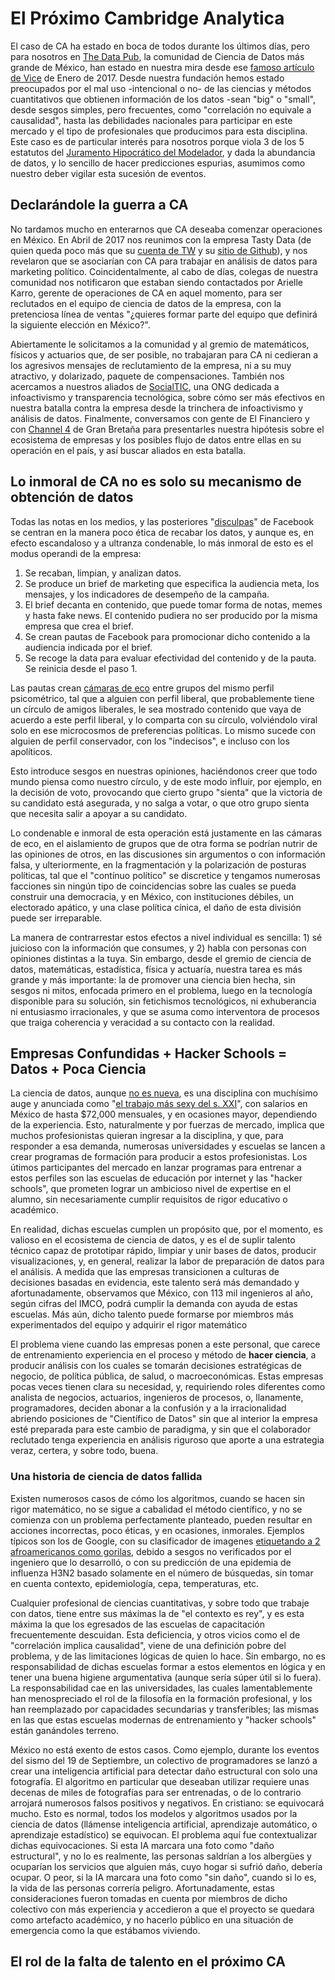 # El Próximo Cambridge Analytica
El caso de CA ha estado en boca de todos durante los últimos días, pero para nosotros en [The Data Pub](https://twitter.com/thedatapub), la comunidad de Ciencia de Datos más grande de México, han estado en nuestra mira desde ese [famoso artículo de Vice](https://motherboard.vice.com/en_us/article/mg9vvn/how-our-likes-helped-trump-win) de Enero de 2017. Desde nuestra fundación hemos estado preocupados por el mal uso -intencional o no- de las ciencias y métodos cuantitativos que obtienen información de los datos -sean "big" o "small", desde sesgos simples, pero frecuentes, como "correlación no equivale a causalidad", hasta las debilidades nacionales para participar en este mercado y el tipo de profesionales que producimos para esta disciplina. Este caso es de particular interés para nosotros porque viola 3 de los 5 estatutos del [Juramento Hipocrático del Modelador](https://papers.ssrn.com/sol3/papers.cfm?abstract_id=1324878), y dada la abundancia de datos, y lo sencillo de hacer predicciones espurias, asumimos como nuestro deber vigilar esta sucesión de eventos.

## Declarándole la guerra a CA
No tardamos mucho en enterarnos que CA deseaba comenzar operaciones en México. En Abril de 2017 nos reunimos con la empresa Tasty Data (de quien queda poco más que su [cuenta de TW](https://twitter.com/tastydata) y su [sitio de Github](https://github.com/tastydata)), y nos revelaron que se asociarían con CA para trabajar en análisis de datos para marketing político. Coincidentalmente, al cabo de días, colegas de nuestra comunidad nos notificaron que estaban siendo contactados por Arielle Karro, gerente de operaciones de CA en aquel momento, para ser reclutados en el equipo de ciencia de datos de la empresa, con la pretenciosa línea de ventas "¿quieres formar parte del equipo que definirá la siguiente elección en México?".

Abiertamente le solicitamos a la comunidad y al gremio de matemáticos, físicos y actuarios que, de ser posible, no trabajaran para CA ni cedieran a los agresivos mensajes de reclutamiento de la empresa, ni a su muy atractivo, y dolarizado, paquete de compensaciones. También nos acercamos a nuestros aliados de [SocialTIC](https://socialtic.org/), una ONG dedicada a infoactivismo y transparencia tecnológica, sobre cómo ser más efectivos en nuestra batalla contra la empresa desde la trinchera de infoactivismo y análisis de datos. Finalmente, conversamos con gente de El Financiero y con [Channel 4](https://www.channel4.com/news/exposed-undercover-secrets-of-donald-trump-data-firm-cambridge-analytica) de Gran Bretaña para presentarles nuestra hipótesis sobre el ecosistema de empresas y los posibles flujo de datos entre ellas en su operación en el país, y así buscar aliados en esta batalla.

## Lo inmoral de CA no es solo su mecanismo de obtención de datos
Todas las notas en los medios, y las posteriores "[disculpas](https://www.recode.net/2018/3/25/17161262/facebook-cambridge-analytica-apology-ads-newspapers-data-washington-post-new-york-times)" de Facebook se centran en la manera poco ética de recabar los datos, y aunque es, en efecto escandaloso y a ultranza condenable, lo más inmoral de esto es el modus operandi de la empresa:

1. Se recaban, limpian, y analizan datos.
2. Se produce un brief de marketing que especifica la audiencia meta, los mensajes, y los indicadores de desempeño de la campaña.
3. El brief decanta en contenido, que puede tomar forma de notas, memes y hasta fake news. El contenido pudiera no ser producido por la misma empresa que crea el brief.
4. Se crean pautas de Facebook para promocionar dicho contenido a la audiencia indicada por el brief.
5. Se recoge la data para evaluar efectividad del contenido y de la pauta. Se reinicia desde el paso 1.

Las pautas crean [cámaras de eco](https://es.wikipedia.org/wiki/C%C3%A1mara_de_eco_(medios)) entre grupos del mismo perfil psicométrico, tal que a alguien con perfil liberal, que probablemente tiene un círculo de amigos liberales, le sea mostrado contenido que vaya de acuerdo a este perfil liberal, y lo comparta con su círculo, volviéndolo viral solo en ese microcosmos de preferencias políticas. Lo mismo sucede con alguien de perfil conservador, con los "indecisos", e incluso con los apolíticos.

Esto introduce sesgos en nuestras opiniones, haciéndonos creer que todo mundo piensa como nuestro círculo, y de este modo influir, por ejemplo, en la decisión de voto, provocando que cierto grupo "sienta" que la victoria de su candidato está asegurada, y no salga a votar, o que otro grupo sienta que necesita salir a apoyar a su candidato.

Lo condenable e inmoral de esta operación está justamente en las cámaras de eco, en el aislamiento de grupos que de otra forma se podrían nutrir de las opiniones de otros, en las discusiones sin argumentos o con información falsa, y ulteriormente, en la fragmentación y la polarización de posturas políticas, tal que el "contínuo político" se discretice y tengamos numerosas facciones sin ningún tipo de coincidencias sobre las cuales se pueda construir una democracia, y en México, con instituciones débiles, un electorado apático, y una clase política cínica, el daño de esta división puede ser irreparable.

La manera de contrarrestar estos efectos a nivel individual es sencilla: 1) sé juicioso con la información que consumes, y 2) habla con personas con opiniones distintas a la tuya. Sin embargo, desde el gremio de ciencia de datos, matemáticas, estadística, física y actuaría, nuestra tarea es más grande y más importante: la de promover una ciencia bien hecha, sin sesgos ni mitos, enfocada primero en el problema, luego en la tecnología disponible para su solución, sin fetichismos tecnológicos, ni exhuberancia ni entusiasmo irracionales, y que se asuma como interventora de procesos que traiga coherencia y veracidad a su contacto con la realidad.

## Empresas Confundidas + Hacker Schools = Datos + Poca Ciencia
La ciencia de datos, aunque [no es nueva](https://en.wikipedia.org/wiki/Timeline_of_machine_learning), es una disciplina con muchísimo auge y anunciada como "[el trabajo más sexy del s. XXI](https://hbr.org/2012/10/data-scientist-the-sexiest-job-of-the-21st-century)", con salarios en México de hasta $72,000 mensuales, y en ocasiones mayor, dependiendo de la experiencia. Esto, naturalmente y por fuerzas de mercado, implica que muchos profesionistas quieran ingresar a la disciplina, y que, para responder a esa demanda, numerosas universidades y escuelas se lancen a crear programas de formación para producir a estos profesionistas. Los útimos participantes del mercado en lanzar programas para entrenar a estos perfiles son las escuelas de educación por internet y las "hacker schools", que prometen lograr un ambicioso nivel de expertise en el alumno, sin necesariamente cumplir requisitos de rigor educativo o académico.

En realidad, dichas escuelas cumplen un propósito que, por el momento, es valioso en el ecosistema de ciencia de datos, y es el de suplir talento técnico capaz de prototipar rápido, limpiar y unir bases de datos, producir visualizaciones, y, en general, realizar la labor de preparación de datos para el análisis. A medida que las empresas transicionen a culturas de decisiones basadas en evidencia, este talento será más demandado y afortunadamente, observamos que México, con 113 mil ingenieros al año, según cifras del IMCO, podrá cumplir la demanda con ayuda de estas escuelas. Más aún, dicho talento puede formarse por miembros más experimentados del equipo y adquirir el rigor matemático 

El problema viene cuando las empresas ponen a este personal, que carece de entrenamiento experiencia en el proceso y método de **hacer ciencia**, a producir análisis con los cuales se tomarán decisiones estratégicas de negocio, de política pública, de salud, o macroeconómicas. Estas empresas pocas veces tienen clara su necesidad, y, requiriendo roles diferentes como analista de negocios, actuarios, ingenieros de procesos, o, llanamente, programadores, deciden abonar a la confusión y a la irracionalidad abriendo posiciones de "Científico de Datos" sin que al interior la empresa esté preparada para este cambio de paradigma, y sin que el colaborador reclutado tenga experiencia en análisis riguroso que aporte a una estrategia veraz, certera, y sobre todo, buena.

### Una historia de ciencia de datos fallida
Existen numerosos casos de cómo los algoritmos, cuando se hacen sin rigor matemático, no se sigue a cabalidad el método científico, y no se comienza con un problema perfectamente planteado, pueden resultar en acciones incorrectas, poco éticas, y en ocasiones, inmorales. Ejemplos típicos son los de Google, con su clasificador de imagenes [etiquetando a 2 afroamericanos como gorilas](https://www.wired.com/story/when-it-comes-to-gorillas-google-photos-remains-blind/), debido a sesgos no verificados por el ingeniero que lo desarrolló, o con su predicción de una epidemia de influenza H3N2 basado solamente en el número de búsquedas, sin tomar en cuenta contexto, epidemiología, cepa, temperaturas, etc.

Cualquier profesional de ciencias cuantitativas, y sobre todo que trabaje con datos, tiene entre sus máximas la de "el contexto es rey", y es esta máxima la que los egresados de las escuelas de capacitación frecuentemente descuidan. Esta deficiencia, y otros vicios como el de "correlación implica causalidad", viene de una definición pobre del problema, y de las limitaciones lógicas de quien lo hace. Sin embargo, no es responsabilidad de dichas escuelas formar a estos elementos en lógica y en tener una buena higiene argumentativa (aunque sería súper útil si lo fuera). La responsabilidad cae en las universidades, las cuales lamentablemente han menospreciado el rol de la filosofía en la formación profesional, y los han reemplazado por capacidades secundarias y transferibles; las mismas en las que estas escuelas modernas de entrenamiento y "hacker schools" están ganándoles terreno.

México no está exento de estos casos. Como ejemplo, durante los eventos del sismo del 19 de Septiembre, un colectivo de programadores se lanzó a crear una inteligencia artificial para detectar daño estructural con solo una fotografía. El algoritmo en particular que deseaban utilizar requiere unas decenas de miles de fotografías para ser entrenadas, o de lo contrario arrojará numerosos falsos positivos y negativos. En cristiano: se equivocará mucho. Esto es normal, todos los modelos y algoritmos usados por la ciencia de datos (llámense inteligencia artificial, aprendizaje automático, o aprendizaje estadístico) se equivocan. El problema aquí fue contextualizar dichas equivocaciones. Si esta IA marcara una foto como "daño estructural", y no lo es realmente, las personas saldrían a los albergües y ocuparían los servicios que alguien más, cuyo hogar si sufrió daño, debería ocupar. O peor, si la IA marcara una foto como "sin daño", cuando si lo es, la vida de las personas correría peligro. Afortunadamente, estas consideraciones fueron tomadas en cuenta por miembros de dicho colectivo con más experiencia y accedieron a que el proyecto se quedara como artefacto académico, y no hacerlo público en una situación de emergencia como la que estábamos viviendo.

## El rol de la falta de talento en el próximo CA


